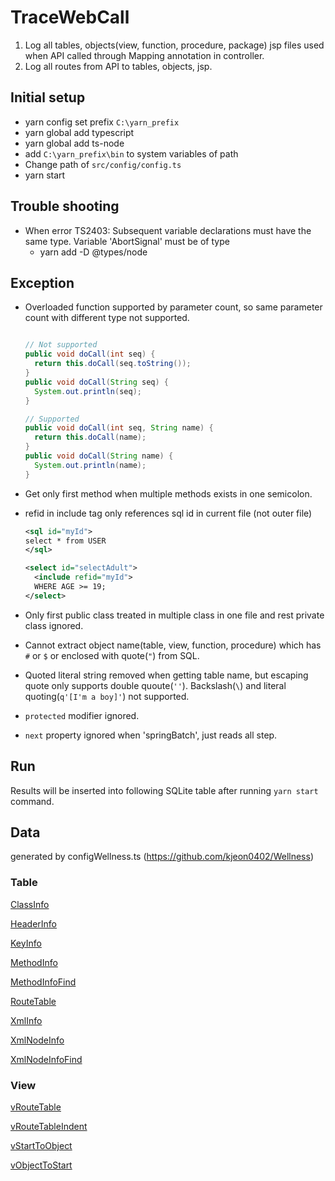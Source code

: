 # TraceWebCall

1. Log all tables, objects(view, function, procedure, package) jsp files used when API called through Mapping annotation in controller.
1. Log all routes from API to tables, objects, jsp.

## Initial setup

- yarn config set prefix `C:\yarn_prefix`
- yarn global add typescript
- yarn global add ts-node
- add `C:\yarn_prefix\bin` to system variables of path
- Change path of `src/config/config.ts`
- yarn start

## Trouble shooting

- When error TS2403: Subsequent variable declarations must have the same type. Variable 'AbortSignal' must be of type
  - yarn add -D @types/node

## Exception

- Overloaded function supported by parameter count, so same parameter count with different type not supported.

  ```java

  // Not supported
  public void doCall(int seq) {
    return this.doCall(seq.toString());
  }
  public void doCall(String seq) {
    System.out.println(seq);
  }

  // Supported
  public void doCall(int seq, String name) {
    return this.doCall(name);
  }
  public void doCall(String name) {
    System.out.println(name);
  }
  ```

- Get only first method when multiple methods exists in one semicolon.

- refid in include tag only references sql id in current file (not outer file)

  ```xml
  <sql id="myId">
  select * from USER
  </sql>

  <select id="selectAdult">
    <include refid="myId">
    WHERE AGE >= 19;
  </select>
  ```

- Only first public class treated in multiple class in one file and rest private class ignored.

- Cannot extract object name(table, view, function, procedure) which has `#` or `$` or enclosed with quote(`"`) from SQL.

- Quoted literal string removed when getting table name, but escaping quote only supports double quoute(`''`). Backslash(`\`) and literal quoting(`q'[I'm a boy]'`) not supported.

- `protected` modifier ignored.

- `next` property ignored when 'springBatch', just reads all step.

## Run

Results will be inserted into following SQLite table after running `yarn start` command.

## Data

generated by configWellness.ts (<https://github.com/kjeon0402/Wellness>)

### Table

[ClassInfo](./test/Wellness/report/ClassInfo.md)

[HeaderInfo](./test/Wellness/report/HeaderInfo.md)

[KeyInfo](./test/Wellness/report/KeyInfo.md)

[MethodInfo](./test/Wellness/report/MethodInfo.md)

[MethodInfoFind](./test/Wellness/report/MethodInfoFind.md)

[RouteTable](./test/Wellness/report/RouteTable.md)

[XmlInfo](./test/Wellness/report/XmlInfo.md)

[XmlNodeInfo](./test/Wellness/report/XmlNodeInfo.md)

[XmlNodeInfoFind](./test/Wellness/report/XmlNodeInfoFind.md)

### View

[vRouteTable](./test/Wellness/report/vRouteTable.md)

[vRouteTableIndent](./test/Wellness/report/vRouteTableIndent.md)

[vStartToObject](./test/Wellness/report/vStartToObject.md)

[vObjectToStart](./test/Wellness/report/vObjectToStart.md)

